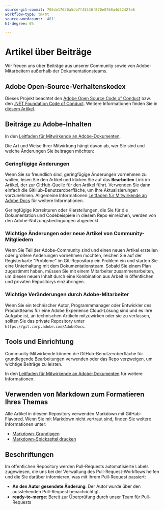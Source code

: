 ```yaml
---
source-git-commit: 705de17630a5db7f43536f870e8760a4d22427e6
workflow-type: tm+mt
source-wordcount: '401'
ht-degree: 6%

---
```

# Artikel über Beiträge

Wir freuen uns über Beiträge aus unserer Community sowie von Adobe-Mitarbeitern außerhalb der Dokumentationsteams.

## Adobe Open-Source-Verhaltenskodex

Dieses Projekt beachtet den [Adobe Open Source Code of Conduct](code-of-conduct.md) bzw. den [.NET Foundation Code of Conduct](https://dotnetfoundation.org/code-of-conduct). Weitere Informationen finden Sie in [diesem Artikel](contributing.md).

## Beiträge zu Adobe-Inhalten

In den [Leitfaden für Mitwirkende an Adobe-Dokumenten](https://experienceleague.adobe.com/docs/contributor/contributor-guide/introduction.html).

Die Art und Weise Ihrer Mitwirkung hängt davon ab, wer Sie sind und welche Änderungen Sie beitragen möchten:

### Geringfügige Änderungen

Wenn Sie so freundlich sind, geringfügige Änderungen vornehmen zu wollen, lesen Sie den Artikel und klicken Sie auf das **Bearbeiten** Link im Artikel, der zur GitHub-Quelle für den Artikel führt. Verwenden Sie dann einfach die GitHub-Benutzeroberfläche, um Ihre Aktualisierungen vorzunehmen. Allgemeine Informationen [Leitfaden für Mitwirkende an Adobe Docs](https://experienceleague.adobe.com/docs/contributor/contributor-guide/introduction.html) für weitere Informationen.

Geringfügige Korrekturen oder Klarstellungen, die Sie für die Dokumentation und Codebeispiele in diesem Repo einreichen, werden von den Adobe-Nutzungsbedingungen abgedeckt.

### Wichtige Änderungen oder neue Artikel von Community-Mitgliedern

Wenn Sie Teil der Adobe-Community sind und einen neuen Artikel erstellen oder größere Änderungen vornehmen möchten, reichen Sie auf der Registerkarte &quot;Probleme&quot; im Git-Repository ein Problem ein und starten Sie eine Unterhaltung mit dem Dokumentationsteam. Sobald Sie einem Plan zugestimmt haben, müssen Sie mit einem Mitarbeiter zusammenarbeiten, um diesen neuen Inhalt durch eine Kombination aus Arbeit in öffentlichen und privaten Repositorys einzubringen.

<!--
If you submit a pull request with significant changes to documentation and code examples, you'll see a message in the pull request asking you to submit an online contribution license agreement (CLA). We need you to complete the online form before we can review your pull request.
-->

### Wichtige Veränderungen durch Adobe-Mitarbeiter

Wenn Sie ein technischer Autor, Programmmanager oder Entwickler des Produktteams für eine Adobe Experience Cloud-Lösung sind und es Ihre Aufgabe ist, an technischen Artikeln mitzuwirken oder sie zu verfassen, sollten Sie das private Repository unter `https://git.corp.adobe.com/AdobeDocs`.

<!--Employees from other parts of the Adobe world should use the public repo for minor updates.-->

## Tools und Einrichtung

Community-Mitwirkende können die GitHub-Benutzeroberfläche für grundlegende Bearbeitungen verwenden oder das Repo verzweigen, um wichtige Beiträge zu leisten.

In den [Leitfaden für Mitwirkende an Adobe-Dokumenten](https://experienceleague.adobe.com/docs/contributor/contributor-guide/introduction.html) für weitere Informationen.

## Verwenden von Markdown zum Formatieren Ihres Themas

Alle Artikel in diesem Repository verwenden Markdown mit GitHub-Flavored. Wenn Sie mit Markdown nicht vertraut sind, finden Sie weitere Informationen unter:

* [Markdown-Grundlagen](https://help.github.com/articles/getting-started-with-writing-and-formatting-on-github/)
* [Markdown-Spickzettel drucken](https://guides.github.com/pdfs/markdown-cheatsheet-online.pdf)

## Beschriftungen

Im öffentlichen Repository werden Pull-Requests automatisierte Labels zugewiesen, die uns bei der Verwaltung des Pull-Request-Workflows helfen und die Sie darüber informieren, was mit Ihrem Pull-Request passiert:

* **An den Autor gesendete Änderung**: Der Autor wurde über den ausstehenden Pull-Request benachrichtigt.
* **ready-to-merge**: Bereit zur Überprüfung durch unser Team für Pull-Requests
